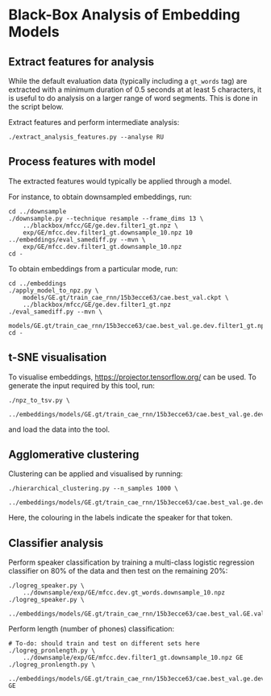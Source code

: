 Black-Box Analysis of Embedding Models
======================================

Extract features for analysis
-----------------------------
While the default evaluation data (typically including a `gt_words` tag) are
extracted with a minimum duration of 0.5 seconds at at least 5 characters, it
is useful to do analysis on a larger range of word segments. This is done in
the script below.

Extract features and perform intermediate analysis:

    ./extract_analysis_features.py --analyse RU


Process features with model
---------------------------
The extracted features would typically be applied through a model.

For instance, to obtain downsampled embeddings, run:

    cd ../downsample
    ./downsample.py --technique resample --frame_dims 13 \
        ../blackbox/mfcc/GE/ge.dev.filter1_gt.npz \
        exp/GE/mfcc.dev.filter1_gt.downsample_10.npz 10
    ../embeddings/eval_samediff.py --mvn \
        exp/GE/mfcc.dev.filter1_gt.downsample_10.npz
    cd -

To obtain embeddings from a particular mode, run:

    cd ../embeddings
    ./apply_model_to_npz.py \
        models/GE.gt/train_cae_rnn/15b3ecce63/cae.best_val.ckpt \
        ../blackbox/mfcc/GE/ge.dev.filter1_gt.npz
    ./eval_samediff.py --mvn \
        models/GE.gt/train_cae_rnn/15b3ecce63/cae.best_val.ge.dev.filter1_gt.npz
    cd -


t-SNE visualisation
-------------------
To visualise embeddings, https://projector.tensorflow.org/ can be used. To
generate the input required by this tool, run:

    ./npz_to_tsv.py \
        ../embeddings/models/GE.gt/train_cae_rnn/15b3ecce63/cae.best_val.ge.dev.filter1_gt.npz

and load the data into the tool.


Agglomerative clustering
------------------------
Clustering can be applied and visualised by running:

    ./hierarchical_clustering.py --n_samples 1000 \
        ../embeddings/models/GE.gt/train_cae_rnn/15b3ecce63/cae.best_val.ge.dev.filter1_gt.npz

Here, the colouring in the labels indicate the speaker for that token.


Classifier analysis
-------------------
Perform speaker classification by training a multi-class logistic regression
classifier on 80% of the data and then test on the remaining 20%:

    ./logreg_speaker.py \
        ../downsample/exp/GE/mfcc.dev.gt_words.downsample_10.npz
    ./logreg_speaker.py \
        ../embeddings/models/GE.gt/train_cae_rnn/15b3ecce63/cae.best_val.GE.val.npz

Perform length (number of phones) classification:

    # To-do: should train and test on different sets here
    ./logreg_pronlength.py \
        ../downsample/exp/GE/mfcc.dev.filter1_gt.downsample_10.npz GE
    ./logreg_pronlength.py \
        ../embeddings/models/GE.gt/train_cae_rnn/15b3ecce63/cae.best_val.ge.dev.filter1_gt.npz GE
